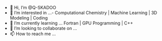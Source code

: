 - 👋 Hi, I’m @Q-SKADOO
- 👀 I’m interested in ...- Computational Chemistry | Machine Learning | 3D Modeling | Coding
- 🌱 I’m currently learning ... Fortran | GPU Programming | C++
- 💞️ I’m looking to collaborate on ...
- 📫 How to reach me ...

<!---
Q-SKADOO/Q-SKADOO is a ✨ special ✨ repository because its `README.md` (this file) appears on your GitHub profile.
You can click the Preview link to take a look at your changes.
--->
